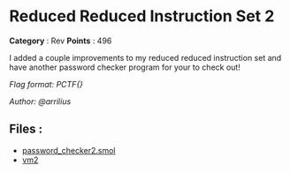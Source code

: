 # Reduced Reduced Instruction Set 2

**Category** : Rev
**Points** : 496

I added a couple improvements to my reduced reduced instruction set and have another password checker program for your to check out!

*Flag format: PCTF{}*

*Author: @arrilius*

## Files : 
 - [password_checker2.smol](./password_checker2.smol)
 - [vm2](./vm2)


